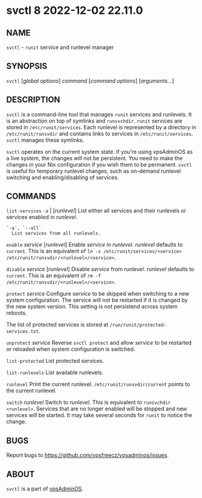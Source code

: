 # svctl 8                         2022-12-02                             22.11.0

## NAME
`svctl` - `runit` service and runlevel manager

## SYNOPSIS
`svctl` [*global options*] *command* [*command options*] [*arguments...*]

## DESCRIPTION
`svctl` is a command-line tool that manages `runit` services and runlevels. It
is an abstraction on top of symlinks and `runsvchdir`. `runit` services are
stored in `/etc/runit/services`. Each runlevel is represented by a directory in
`/etc/runit/runsvdir` and contains links to services in `/etc/runit/services`.
`svctl` manages these symlinks.

`svctl` operates on the current system state. If you're using vpsAdminOS as
a live system, the changes will not be persistent. You need to make the changes
in your Nix configuration if you wish them to be permanent. `svctl` is useful
for temporary runlevel changes, such as on-demand runlevel switching and
enabling/disabling of services.

## COMMANDS
`list-services` `-a` | [*runlevel*]
  List either all services and their runlevels or services enabled
  in *runlevel*.

    `-a`, `--all`
      List services from all runlevels.

`enable` *service* [*runlevel*]
  Enable *service* in *runlevel*. *runlevel* defaults to `current`. This is
  an equivalent of
  `ln -s /etc/runit/services/<service> /etc/runit/runsvdir/<runlevel>/<service>`.

`disable` *service* [*runlevel*]
  Disable *service* from *runlevel*. *runlevel* defaults to `current`. This is
  an equivalent of `rm -f /etc/runit/runsvdir/<runlevel>/<service>`.

`protect` *service*
  Configure *service* to be skipped when switching to a new system configuration.
  The service will not be restarted if it is changed by the new system version.
  This setting is not persistend across system reboots.

  The list of protected services is stored at `/run/runit/protected-services.txt`.

`unprotect` *service*
  Reverse `svctl protect` and allow *service* to be restarted or reloaded
  when system configuration is switched.

`list-protected`
  List protected services.

`list-runlevels`
  List available runlevels.

`runlevel`
  Print the current runlevel. `/etc/runit/runsvdir/current` points to the
  current runlevel.

`switch` *runlevel*
  Switch to *runlevel*. This is equivalent to `runsvchdir <runlevel>`. Services
  that are no longer enabled will be stopped and new services will be started.
  It may take several seconds for `runit` to notice the change.

## BUGS
Report bugs to https://github.com/vpsfreecz/vpsadminos/issues.

## ABOUT
`svctl` is a part of [vpsAdminOS](https://github.com/vpsfreecz/vpsadminos).
